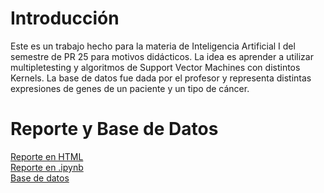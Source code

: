 # Introducción
Este es un trabajo hecho para la materia de Inteligencia Artificial I del semestre de PR 25 para motivos didácticos. La idea es aprender a utilizar multipletesting y algoritmos de Support Vector Machines con distintos Kernels. La base de datos fue dada por el profesor y representa distintas expresiones de genes de un paciente y un tipo de cáncer.


# Reporte y Base de Datos

[Reporte en HTML](MultipleTesting_y_Support_Vector_Machines.html)<br>
[Reporte en .ipynb](MultipleTesting_y_Support_Vector_Machines.ipynb)<br>
[Base de datos](https://github.com/Ethan-R-R/MultipleTesting_SVM/blob/35f7a2e6ef2b110f6794f63b40b3bfad4cbd4335/A3.1%20Khan.csv)


